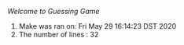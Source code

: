 *Welcome to Guessing Game*

1. Make was ran on:
Fri May 29 16:14:23 DST 2020
2. The number of lines :
32
